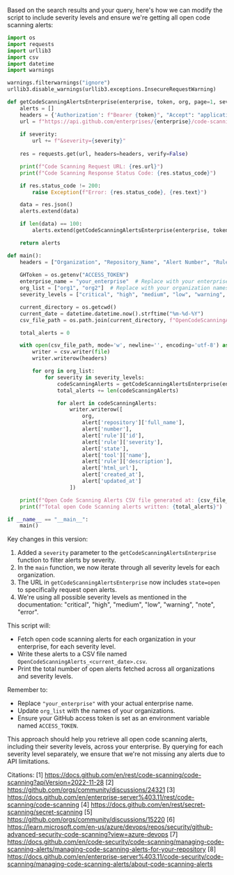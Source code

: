 Based on the search results and your query, here's how we can modify the script to include severity levels and ensure we're getting all open code scanning alerts:

```python
import os
import requests
import urllib3
import csv
import datetime
import warnings

warnings.filterwarnings("ignore")
urllib3.disable_warnings(urllib3.exceptions.InsecureRequestWarning)

def getCodeScanningAlertsEnterprise(enterprise, token, org, page=1, severity=None):
    alerts = []
    headers = {'Authorization': f"Bearer {token}", "Accept": "application/vnd.github+json"}
    url = f"https://api.github.com/enterprises/{enterprise}/code-scanning/alerts?per_page=100&page={page}&org={org}&state=open"
    
    if severity:
        url += f"&severity={severity}"
    
    res = requests.get(url, headers=headers, verify=False)

    print(f"Code Scanning Request URL: {res.url}")
    print(f"Code Scanning Response Status Code: {res.status_code}")

    if res.status_code != 200:
        raise Exception(f"Error: {res.status_code}, {res.text}")

    data = res.json()
    alerts.extend(data)

    if len(data) == 100:
        alerts.extend(getCodeScanningAlertsEnterprise(enterprise, token, org, page + 1, severity))

    return alerts

def main():
    headers = ["Organization", "Repository_Name", "Alert Number", "Rule ID", "Severity", "State", "Tool Name", "Description", "URL", "Created At", "Updated At"]
    
    GHToken = os.getenv("ACCESS_TOKEN")
    enterprise_name = "your_enterprise"  # Replace with your enterprise name
    org_list = ["org1", "org2"]  # Replace with your organization names
    severity_levels = ["critical", "high", "medium", "low", "warning", "note", "error"]

    current_directory = os.getcwd()
    current_date = datetime.datetime.now().strftime("%m-%d-%Y")
    csv_file_path = os.path.join(current_directory, f"OpenCodeScanningAlerts_{current_date}.csv")

    total_alerts = 0

    with open(csv_file_path, mode='w', newline='', encoding='utf-8') as file:
        writer = csv.writer(file)
        writer.writerow(headers)

        for org in org_list:
            for severity in severity_levels:
                codeScanningAlerts = getCodeScanningAlertsEnterprise(enterprise_name, GHToken, org, severity=severity)
                total_alerts += len(codeScanningAlerts)

                for alert in codeScanningAlerts:
                    writer.writerow([
                        org,
                        alert['repository']['full_name'],
                        alert['number'],
                        alert['rule']['id'],
                        alert['rule']['severity'],
                        alert['state'],
                        alert['tool']['name'],
                        alert['rule']['description'],
                        alert['html_url'],
                        alert['created_at'],
                        alert['updated_at']
                    ])

    print(f"Open Code Scanning Alerts CSV file generated at: {csv_file_path}")
    print(f"Total open Code Scanning alerts written: {total_alerts}")

if __name__ == "__main__":
    main()
```

Key changes in this version:

1. Added a `severity` parameter to the `getCodeScanningAlertsEnterprise` function to filter alerts by severity.
2. In the `main` function, we now iterate through all severity levels for each organization.
3. The URL in `getCodeScanningAlertsEnterprise` now includes `state=open` to specifically request open alerts.
4. We're using all possible severity levels as mentioned in the documentation: "critical", "high", "medium", "low", "warning", "note", "error".

This script will:
- Fetch open code scanning alerts for each organization in your enterprise, for each severity level.
- Write these alerts to a CSV file named `OpenCodeScanningAlerts_<current_date>.csv`.
- Print the total number of open alerts fetched across all organizations and severity levels.

Remember to:
- Replace `"your_enterprise"` with your actual enterprise name.
- Update `org_list` with the names of your organizations.
- Ensure your GitHub access token is set as an environment variable named `ACCESS_TOKEN`.

This approach should help you retrieve all open code scanning alerts, including their severity levels, across your enterprise. By querying for each severity level separately, we ensure that we're not missing any alerts due to API limitations.

Citations:
[1] https://docs.github.com/en/rest/code-scanning/code-scanning?apiVersion=2022-11-28
[2] https://github.com/orgs/community/discussions/24321
[3] https://docs.github.com/en/enterprise-server%403.11/rest/code-scanning/code-scanning
[4] https://docs.github.com/en/rest/secret-scanning/secret-scanning
[5] https://github.com/orgs/community/discussions/15220
[6] https://learn.microsoft.com/en-us/azure/devops/repos/security/github-advanced-security-code-scanning?view=azure-devops
[7] https://docs.github.com/en/code-security/code-scanning/managing-code-scanning-alerts/managing-code-scanning-alerts-for-your-repository
[8] https://docs.github.com/en/enterprise-server%403.11/code-security/code-scanning/managing-code-scanning-alerts/about-code-scanning-alerts
